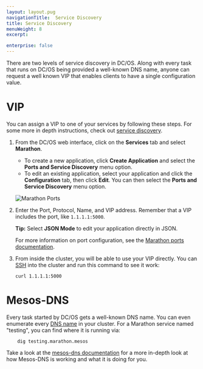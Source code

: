 ```yaml
---
layout: layout.pug
navigationTitle:  Service Discovery
title: Service Discovery
menuWeight: 8
excerpt:

enterprise: false
---
```


<!-- This source repo for this topic is https://github.com/dcos/dcos-docs -->


There are two levels of service discovery in DC/OS. Along with every task that runs on DC/OS being provided a well-known DNS name, anyone can request a well known VIP that enables clients to have a single configuration value.

# VIP

You can assign a VIP to one of your services by following these steps. For some more in depth instructions, check out [service discovery][1].

1.  From the DC/OS web interface, click on the **Services** tab and select **Marathon**.

    *   To create a new application, click **Create Application** and select the **Ports and Service Discovery** menu option.
    *   To edit an existing application, select your application and click the **Configuration** tab, then click **Edit**. You can then select the **Ports and Service Discovery** menu option.

    ![Marathon Ports](/1.7/overview/img/ui-marathon-ports.gif)

2.  Enter the Port, Protocol, Name, and VIP address. Remember that a VIP includes the port, like `1.1.1.1:5000`.

    **Tip:** Select **JSON Mode** to edit your application directly in JSON.

    For more information on port configuration, see the [Marathon ports documentation][2].

3.  From inside the cluster, you will be able to use your VIP directly. You can [SSH][3] into the cluster and run this command to see it work:

        curl 1.1.1.1:5000

# Mesos-DNS

Every task started by DC/OS gets a well-known DNS name. You can even enumerate every [DNS name][5] in your cluster. For a Marathon service named "testing", you can find where it is running via:

        dig testing.marathon.mesos

Take a look at the [mesos-dns documentation][4] for a more in-depth look at how Mesos-DNS is working and what it is doing for you.

[1]: /1.7/usage/service-discovery/
[2]: https://mesosphere.github.io/marathon/docs/ports.html
[3]: /1.7/administration/sshcluster/
[4]: /1.7/usage/service-discovery/mesos-dns/
[5]: /1.7/usage/service-discovery/mesos-dns/service-naming/
